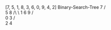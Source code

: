 [7, 5, 1, 8, 3, 6, 0, 9, 4, 2] Binary-Search-Tree 
             7
            / \
           5   8
          /\    \ 
         1  6    9
        / \
       0   3
           /\
          2  4